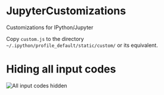 # JupyterCustomizations
Customizations for IPython/Jupyter

Copy <code>custom.js</code> to the directory <code>~/.ipython/profile_default/static/custom/</code> or its equivalent.

# Hiding all input codes
![All input codes hidden](/../screenshot/images/jupyter_no_all_hide.png?raw=true)
